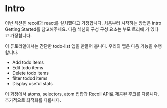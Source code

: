 # Intro

이번 섹션은 recoil과 react를 설치했다고 가정합니다. 처음부터 시작하는 방법은 intro Getting Started를 참고해주세요. 다음 섹션의 구성 구성 요소는 부모 트리에 <RecoilRoot />가 있다고 가정합니다.

이 튜토리얼에서는 간단한 todo-list 앱을 만들어 봅니다. 우리의 앱은 다음 기능을 수행합니다.

* Add todo items
* Edit todo items
* Delete todo items
* filter todod items
* Display useful stats

이 과정에서 atoms, selectors, atom 집합과 Recoil API로 제공된 후크를 다룹니다. 추가적으로 최적화를 다룹니다.